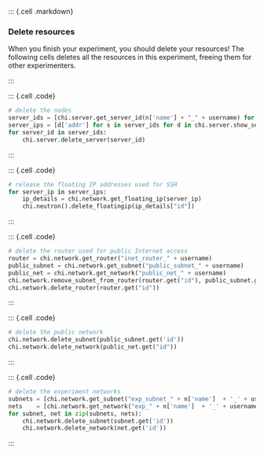 ::: {.cell .markdown}

### Delete resources

When you finish your experiment, you should delete your resources! The following cells deletes all the resources in this experiment, freeing them for other experimenters.

:::


::: {.cell .code}
```python
# delete the nodes
server_ids = [chi.server.get_server_id(n['name'] + "_" + username) for n in node_conf]
server_ips = [d['addr'] for s in server_ids for d in chi.server.show_server(s).addresses['public_net_' + username] if d['OS-EXT-IPS:type']=='floating']
for server_id in server_ids:
    chi.server.delete_server(server_id)
```
:::


::: {.cell .code}
```python
# release the floating IP addresses used for SSH
for server_ip in server_ips:
    ip_details = chi.network.get_floating_ip(server_ip)
    chi.neutron().delete_floatingip(ip_details["id"])
```
:::

::: {.cell .code}
```python
# delete the router used for public Internet access
router = chi.network.get_router("inet_router_" + username)
public_subnet = chi.network.get_subnet("public_subnet_" + username)
public_net = chi.network.get_network("public_net_" + username)
chi.network.remove_subnet_from_router(router.get("id"), public_subnet.get("id"))
chi.network.delete_router(router.get("id"))
```
:::


::: {.cell .code}
```python
# delete the public network
chi.network.delete_subnet(public_subnet.get('id'))
chi.network.delete_network(public_net.get("id"))
```
:::


::: {.cell .code}
```python
# delete the experiment networks
subnets = [chi.network.get_subnet("exp_subnet_" + n['name']  + '_' + username) for n in net_conf]
nets    = [chi.network.get_network("exp_" + n['name']  + '_' + username) for n in net_conf]
for subnet, net in zip(subnets, nets):
    chi.network.delete_subnet(subnet.get('id'))
    chi.network.delete_network(net.get('id'))
```
:::


